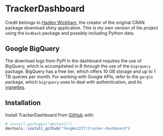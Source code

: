 
<!-- README.md is generated from README.Rmd. Please edit that file -->

# TrackerDashboard

<!-- badges: start -->
<!-- badges: end -->

Credit belongs to [Hadley
Wickham](https://github.com/hadley/cran-downloads), the creator of the
original CRAN package download shiny application. This is my own version
of his project using the `bs4Dash` package and possibly including Python
data.

## Google BigQuery

The download logs from PyPI in the dashboard requires the use of
BigQuery, which is accomplished in R through the use of the `bigrquery`
package. BigQuery has a free tier, which offers 10 GB storage and up to
1 TB queries per month. For working with Google APIs, refer to the
`gargle` package, which `bigrquery` uses to deal with authentication,
and its
[vignettes](https://gargle.r-lib.org/articles/get-api-credentials.html).

## Installation

Install TrackerDashboard from [GitHub](https://github.com/) with:

``` r
# install.packages("devtools")
devtools::install_github("YangWu1227/tracker-dashboard")
```
